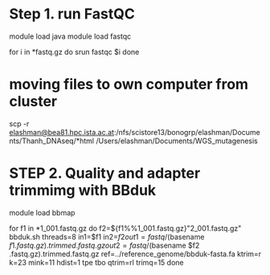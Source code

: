 # Step 1. run FastQC

module load java
module load fastqc

for i in *fastq.gz
do
srun fastqc $i 
done

# moving files to own computer from cluster 

scp -r elashman@bea81.hpc.ista.ac.at:/nfs/scistore13/bonogrp/elashman/Documents/Thanh_DNAseq/*html  /Users/elashman/Documents/WGS_mutagenesis


# STEP 2. Quality and adapter trimmimg with BBduk

module load bbmap

for f1 in *1_001.fastq.gz 
do f2=${f1%%1_001.fastq.gz}"2_001.fastq.gz" 
bbduk.sh threads=8 in1=$f1 in2=$f2 out1=fastq/$(basename $f1 .fastq.gz).trimmed.fastq.gz out2=fastq/$(basename $f2 .fastq.gz).trimmed.fastq.gz ref=../reference_genome/bbduk-fasta.fa ktrim=r k=23 mink=11 hdist=1 tpe tbo qtrim=rl trimq=15 
done
